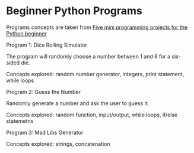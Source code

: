 # Beginner Python Programs

Programs concepts are taken from [Five mini programming projects for the Python beginner](https://knightlab.northwestern.edu/2014/06/05/five-mini-programming-projects-for-the-python-beginner/)


Program 1: Dice Rolling Simulator 

The program will randomly choose a number between 1 and 6 for a six-sided die.

Concepts explored: random number generator, integers, print statement, while loops


Program 2: Guess the Number 

Randomly generate a number and ask the user to guess it. 

Concepts explored: random function, input/output, while loops, if/else statemetns 


Program 3: Mad Libs Generator

Concepts explored: strings, concatenation 